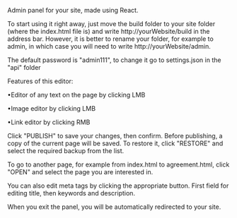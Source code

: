 Admin panel for your site, made using React.

To start using it right away, just move the build folder to your site folder (where the index.html file is) and write http://yourWebsite/build in the address bar. However, it is better to rename your folder, for example to admin, in which case you will need to write http://yourWebsite/admin.

The default password is "admin111", to change it go to settings.json in the "api" folder

Features of this editor:

•Editor of any text on the page by clicking LMB

•Image editor by clicking LMB

•Link editor by clicking RMB

Click "PUBLISH" to save your changes, then confirm. Before publishing, a copy of the current page will be saved. To restore it, click "RESTORE" and select the required backup from the list.

To go to another page, for example from index.html to agreement.html, click "OPEN" and select the page you are interested in.

You can also edit meta tags by clicking the appropriate button. First field for editing title, then keywords and description.

When you exit the panel, you will be automatically redirected to your site.
